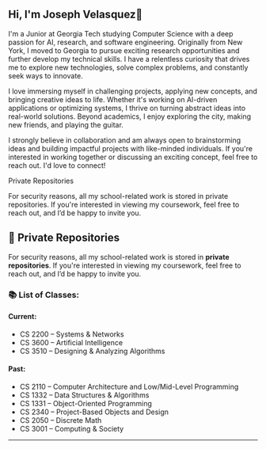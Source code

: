 ## Hi, I'm Joseph Velasquez👋

I'm a Junior at Georgia Tech studying Computer Science with a deep passion for AI, research, and software engineering. Originally from New York, I moved to Georgia to pursue exciting research opportunities and further develop my technical skills. I have a relentless curiosity that drives me to explore new technologies, solve complex problems, and constantly seek ways to innovate.

I love immersing myself in challenging projects, applying new concepts, and bringing creative ideas to life. Whether it's working on AI-driven applications or optimizing systems, I thrive on turning abstract ideas into real-world solutions. Beyond academics, I enjoy exploring the city, making new friends, and playing the guitar.

I strongly believe in collaboration and am always open to brainstorming ideas and building impactful projects with like-minded individuals. If you're interested in working together or discussing an exciting concept, feel free to reach out. I'd love to connect!

Private Repositories

For security reasons, all my school-related work is stored in private repositories. If you're interested in viewing my coursework, feel free to reach out, and I’d be happy to invite you.

## 📂 Private Repositories

For security reasons, all my school-related work is stored in **private repositories**. If you're interested in viewing my coursework, feel free to reach out, and I’d be happy to invite you.

### 📚 List of Classes:

#### **Current:**  
- CS 2200 – Systems & Networks  
- CS 3600 – Artificial Intelligence  
- CS 3510 – Designing & Analyzing Algorithms  

#### **Past:**  
- CS 2110 – Computer Architecture and Low/Mid-Level Programming  
- CS 1332 – Data Structures & Algorithms  
- CS 1331 – Object-Oriented Programming  
- CS 2340 – Project-Based Objects and Design  
- CS 2050 – Discrete Math  
- CS 3001 – Computing & Society  

---
